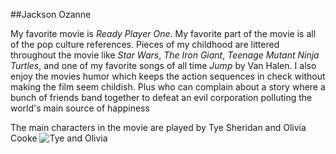 ##Jackson Ozanne

My favorite movie is *Ready Player One*. My favorite part of the movie is all of the pop culture references. 
Pieces of my childhood are littered throughout the movie like *Star Wars*, *The Iron Giant*, *Teenage Mutant Ninja Turtles*, and one of my favorite songs of all time *Jump* by Van Halen. I also enjoy the movies humor which keeps the action sequences in check without making the film seem childish. Plus who can complain about a story where a bunch of friends band together to defeat an evil corporation polluting the world's main source of happiness

The main characters in the movie are played by Tye Sheridan and Olivia Cooke 
![Tye and Olivia](Images\TyeSheridan&OliviaCooke.jpg)
